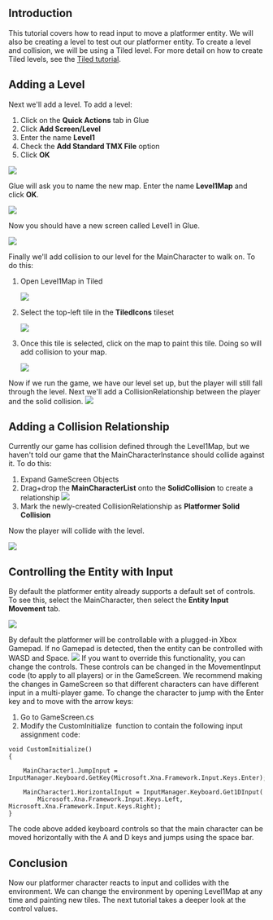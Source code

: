 ## Introduction

This tutorial covers how to read input to move a platformer entity. We will also be creating a level to test out our platformer entity. To create a level and collision, we will be using a Tiled level. For more detail on how to create Tiled levels, see the [Tiled tutorial](/documentation/tools/tiled-plugin/using-the-tiled-plugin.md).

## Adding a Level

Next we'll add a level. To add a level:

1.  Click on the **Quick Actions** tab in Glue
2.  Click **Add Screen/Level**
3.  Enter the name **Level1**
4.  Check the **Add Standard TMX File** option
5.  Click **OK**

![](/media/2021-02-img_60329d77e6082.png)

Glue will ask you to name the new map. Enter the name **Level1Map** and click **OK**.

![](/media/2021-02-img_60329dfc01022.png)

Now you should have a new screen called Level1 in Glue.

![](/media/2021-02-img_60329e7747e9f.png)

Finally we'll add collision to our level for the MainCharacter to walk on. To do this:

1.  Open Level1Map in Tiled

    ![](/media/2021-02-img_60329f6d60104.png)

2.  Select the top-left tile in the **TiledIcons** tileset

    ![](/media/2021-05-img_609210cca57a1.png)

3.  Once this tile is selected, click on the map to paint this tile. Doing so will add collision to your map.

    ![](/media/2021-05-img_6092105d05917.png)

Now if we run the game, we have our level set up, but the player will still fall through the level. Next we'll add a CollisionRelationship between the player and the solid collision. [![](/wp-content/uploads/2018/01/2021_February_21_110609.gif)](/wp-content/uploads/2018/01/2021_February_21_110609.gif)

## Adding a Collision Relationship

Currently our game has collision defined through the Level1Map, but we haven't told our game that the MainCharacterInstance should collide against it. To do this:

1.  Expand GameScreen Objects
2.  Drag+drop the **MainCharacterList** onto the **SolidCollision** to create a relationship [![](/wp-content/uploads/2018/01/2021_February_21_113719.gif)](/wp-content/uploads/2018/01/2021_February_21_113719.gif)
3.  Mark the newly-created CollisionRelationship as ****Platformer Solid Collision****

Now the player will collide with the level.

![](/media/2021-02-img_6032a4dcaa5cc.png)

## Controlling the Entity with Input

By default the platformer entity already supports a default set of controls. To see this, select the MainCharacter, then select the **Entity Input Movement** tab.

![](/media/2021-02-img_6032a55db4f63.png)

By default the platformer will be controllable with a plugged-in Xbox Gamepad. If no Gamepad is detected, then the entity can be controlled with WASD and Space. [![](/wp-content/uploads/2018/01/2021_February_21_112625.gif)](/wp-content/uploads/2018/01/2021_February_21_112625.gif) If you want to override this functionality, you can change the controls. These controls can be changed in the MovementInput code (to apply to all players) or in the GameScreen. We recommend making the changes in GameScreen so that different characters can have different input in a multi-player game. To change the character to jump with the Enter key and to move with the arrow keys:

1.  Go to GameScreen.cs
2.  Modify the CustomInitialize  function to contain the following input assignment code:

``` lang:c#
void CustomInitialize()
{

    MainCharacter1.JumpInput = InputManager.Keyboard.GetKey(Microsoft.Xna.Framework.Input.Keys.Enter);

    MainCharacter1.HorizontalInput = InputManager.Keyboard.Get1DInput(
        Microsoft.Xna.Framework.Input.Keys.Left, Microsoft.Xna.Framework.Input.Keys.Right);
}
```

The code above added keyboard controls so that the main character can be moved horizontally with the A and D keys and jumps using the space bar.

## Conclusion

Now our platformer character reacts to input and collides with the environment. We can change the environment by opening Level1Map at any time and painting new tiles. The next tutorial takes a deeper look at the control values.
